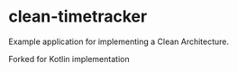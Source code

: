 # clean-timetracker
Example application for implementing a Clean Architecture.

Forked for Kotlin implementation
